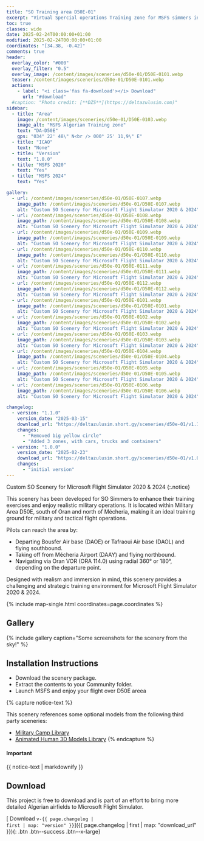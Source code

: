 ```yaml
---
title: "SO Training area D50E-01"
excerpt: "Virtual Spercial operations Training zone for MSFS simmers in the special area D50E on the south of Bousfer Air base (DAOE)"
toc: true
classes: wide
date: 2025-02-24T00:00:00+01:00
modified: 2025-02-24T00:00:00+01:00
coordinates: "[34.38, -0.42]"
comments: true
header:
  overlay_color: "#000"
  overlay_filter: "0.5"
  overlay_image: /content/images/sceneries/d50e-01/D50E-0101.webp
  teaser: /content/images/sceneries/d50e-01/D50E-0101.webp
  actions:
    - label: "<i class='fas fa-download'></i> Download"
      url: "#download"
  #caption: "Photo credit: [**DZS**](https://deltazulusim.com)"
sidebar:
  - title: "Area"
    image: /content/images/sceneries/d50e-01/D50E-0103.webp
    image_alt: "MSFS Algerian Training zone"
    text: "DA-D50E"
    gps: "034° 22' 48\" N<br /> 000° 25' 11,9\" E"
  - title: "ICAO"
    text: "None"
  - title: "Version"
    text: "1.0.0"
  - title: "MSFS 2020"
    text: "Yes"
  - title: "MSFS 2024"
    text: "Yes"

gallery:
  - url: /content/images/sceneries/d50e-01/D50E-0107.webp
    image_path: /content/images/sceneries/d50e-01/D50E-0107.webp
    alt: "Custom SO Scenery for Microsoft Flight Simulator 2020 & 2024"
  - url: /content/images/sceneries/d50e-01/D50E-0108.webp
    image_path: /content/images/sceneries/d50e-01/D50E-0108.webp
    alt: "Custom SO Scenery for Microsoft Flight Simulator 2020 & 2024"
  - url: /content/images/sceneries/d50e-01/D50E-0109.webp
    image_path: /content/images/sceneries/d50e-01/D50E-0109.webp
    alt: "Custom SO Scenery for Microsoft Flight Simulator 2020 & 2024"
  - url: /content/images/sceneries/d50e-01/D50E-0110.webp
    image_path: /content/images/sceneries/d50e-01/D50E-0110.webp
    alt: "Custom SO Scenery for Microsoft Flight Simulator 2020 & 2024"
  - url: /content/images/sceneries/d50e-01/D50E-0111.webp
    image_path: /content/images/sceneries/d50e-01/D50E-0111.webp
    alt: "Custom SO Scenery for Microsoft Flight Simulator 2020 & 2024"
  - url: /content/images/sceneries/d50e-01/D50E-0112.webp
    image_path: /content/images/sceneries/d50e-01/D50E-0112.webp
    alt: "Custom SO Scenery for Microsoft Flight Simulator 2020 & 2024"
  - url: /content/images/sceneries/d50e-01/D50E-0101.webp
    image_path: /content/images/sceneries/d50e-01/D50E-0101.webp
    alt: "Custom SO Scenery for Microsoft Flight Simulator 2020 & 2024"
  - url: /content/images/sceneries/d50e-01/D50E-0102.webp
    image_path: /content/images/sceneries/d50e-01/D50E-0102.webp
    alt: "Custom SO Scenery for Microsoft Flight Simulator 2020 & 2024"
  - url: /content/images/sceneries/d50e-01/D50E-0103.webp
    image_path: /content/images/sceneries/d50e-01/D50E-0103.webp
    alt: "Custom SO Scenery for Microsoft Flight Simulator 2020 & 2024"
  - url: /content/images/sceneries/d50e-01/D50E-0104.webp
    image_path: /content/images/sceneries/d50e-01/D50E-0104.webp
    alt: "Custom SO Scenery for Microsoft Flight Simulator 2020 & 2024"
  - url: /content/images/sceneries/d50e-01/D50E-0105.webp
    image_path: /content/images/sceneries/d50e-01/D50E-0105.webp
    alt: "Custom SO Scenery for Microsoft Flight Simulator 2020 & 2024"
  - url: /content/images/sceneries/d50e-01/D50E-0106.webp
    image_path: /content/images/sceneries/d50e-01/D50E-0106.webp
    alt: "Custom SO Scenery for Microsoft Flight Simulator 2020 & 2024"

changelog:
  - version: "1.1.0"
    version_date: "2025-03-15"
    download_url: "https://deltazulusim.short.gy/sceneries/d50e-01/v1.1.0"
    changes:
      - "Removed big yellow circle"
      - "Added 3 zones, with cars, trucks and containers"
  - version: "1.0.0"
    version_date: "2025-02-23"
    download_url: "https://deltazulusim.short.gy/sceneries/d50e-01/v1.0.0"
    changes:
      - "initial version"
---
```



Custom SO Scenery for Microsoft Flight Simulator 2020 & 2024
{:.notice}

This scenery has been developed for SO Simmers to enhance their training exercises and enjoy realistic military operations. It is located within Military Area D50E, south of Oran and north of Mécheria, making it an ideal training ground for military and tactical flight operations.

Pilots can reach the area by:

- Departing Bousfer Air base (DAOE) or Tafraoui Air base (DAOL) and flying southbound.
- Taking off from Mécheria Airport (DAAY) and flying northbound.
- Navigating via Oran VOR (ORA 114.0) using radial 360° or 180°, depending on the departure point.

Designed with realism and immersion in mind, this scenery provides a challenging and strategic training environment for Microsoft Flight Simulator 2020 & 2024.

{% include map-single.html coordinates=page.coordinates %}

## Gallery 
{% include gallery caption="Some screenshots for the scenery from the sky!" %}

## Installation Instructions
- Download the scenery package.
- Extract the contents to your Community folder.
- Launch MSFS and enjoy your flight over D50E areea

{% capture notice-text %}

This scenery references some optional models from the following third party sceneries: 
* [Military Camp Library](https://flightsim.to/file/56383/military-camp-library) 
* [Animated Human 3D Models Library](https://flightsim.to/file/33166/animated-humans-library)
{% endcapture %}

<div class="notice--warning">
  <h4 class="no_toc">Important</h4>
  {{ notice-text | markdownify }}
</div>

## Download
This project is free to download and is part of an effort to bring more detailed Algerian airfields to Microsoft Flight Simulator.

[<i class='fas fa-download'></i> Download <code>v-{{ page.changelog | first | map: "version" }}</code>]({{ page.changelog | first | map: "download_url" }}){: .btn .btn--success .btn--x-large}
